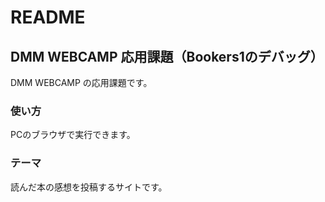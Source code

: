 # README

## DMM WEBCAMP 応用課題（Bookers1のデバッグ）
DMM WEBCAMP の応用課題です。

### 使い方
PCのブラウザで実行できます。

### テーマ
読んだ本の感想を投稿するサイトです。 